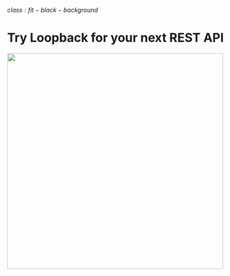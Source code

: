 $class:fit-black-background$

# Try Loopback for your next REST API

<img src="/images/loopback.svg" width=500>
